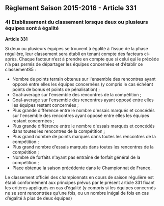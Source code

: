 ## Règlement Saison 2015-2016 - Article 331

### 4) Etablissement du classement lorsque deux ou plusieurs équipes sont à égalité

**Article 331**

Si deux ou plusieurs équipes se trouvent à égalité à l’issue de la phase régulière, leur classement sera établi en tenant compte des facteurs ci-après. Chaque facteur n’est à prendre en compte que si celui qui le précède n’a pas permis de départager les équipes concernées et d’établir ce classement85 :

* Nombre de points terrain obtenus sur l'ensemble des rencontres ayant opposé entre elles les équipes concernées (y compris le cas échéant points de bonus et points de pénalisation) ;
* Goal-average sur l'ensemble des rencontres de la compétition ;
* Goal-average sur l'ensemble des rencontres ayant opposé entre elles les équipes restant concernées ;
* Plus grande différence entre le nombre d'essais marqués et concédés sur l'ensemble des rencontres ayant opposé entre elles les équipes restant concernées ;
* Plus grande différence entre le nombre d'essais marqués et concédés dans toutes les rencontres de la compétition ;
* Plus grand nombre de points marqués dans toutes les rencontres de la compétition ;
* Plus grand nombre d'essais marqués dans toutes les rencontres de la compétition ;
* Nombre de forfaits n'ayant pas entraîné de forfait général de la compétition ;
* Place obtenue la saison précédente dans le Championnat de France.

Le classement officiel des championnats en cours de saison régulière est établi conformément aux principes prévus par le présent article 331 fixant les critères appliqués en cas d’égalité (y compris si les équipes concernés ne se sont rencontrées qu’une fois, ou un nombre inégal de fois en cas d’égalité à plus de deux équipes)

